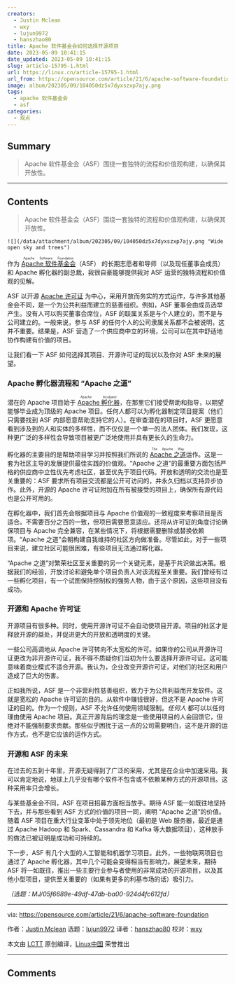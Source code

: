 ```yaml
---
creators:
  - Justin Mclean
  - wxy
  - lujun9972
  - hanszhao80
title: Apache 软件基金会如何选择开源项目
date: 2023-05-09 10:41:15
date_updated: 2023-05-09 10:41:15
slug: article-15795-1.html
url: https://linux.cn/article-15795-1.html
url_from: https://opensource.com/article/21/6/apache-software-foundation
image: album/202305/09/104050dz5x7dyxszxp7ajy.png
tags:
  - apache 软件基金会
  - asf
categories:
  - 观点
---
```


## Summary

> Apache 软件基金会（ASF）围绕一套独特的流程和价值观构建，以确保其开放性。

***

<!-- more -->

## Contents

> 
> Apache 软件基金会（ASF）围绕一套独特的流程和价值观构建，以确保其开放性。
> 
> 
> 

`![](/data/attachment/album/202305/09/104050dz5x7dyxszxp7ajy.png "Wide open sky and trees")`

作为 <ruby> <a href="https://www.apache.org/">  Apache 软件基金会 </a> <rt>  Apache Software Foundation </rt></ruby>（ASF） 的长期志愿者和导师（以及现任董事会成员）和 Apache 孵化器的副总裁，我很自豪能够提供我对 ASF 运营的独特流程和价值观的见解。

ASF 以开源 [Apache 许可证](https://www.apache.org/licenses/LICENSE-2.0) 为中心，采用开放而务实的方式运作，与许多其他基金会不同，是一个为公共利益而建立的慈善组织。例如，ASF 董事会由成员选举产生。没有人可以购买董事会席位，ASF 的联属关系是与个人建立的，而不是与公司建立的。一般来说，参与 ASF 的任何个人的公司隶属关系都不会被说明，这并不重要。结果是，ASF 营造了一个供应商中立的环境，公司可以在其中舒适地协作构建有价值的项目。

让我们看一下 ASF 如何选择其项目、开源许可证的现状以及你对 ASF 未来的展望。

### Apache 孵化器流程和 “Apache 之道”

潜在的 Apache 项目始于 <ruby> <a href="https://incubator.apache.org/">  Apache 孵化器 </a> <rt>  Apache Incubator </rt></ruby>，在那里它们接受帮助和指导，以期望能够毕业成为顶级的 Apache 项目。任何人都可以为孵化器制定项目提案（他们只需要找到 ASF 内部愿意帮助支持它的人）。在审查潜在的项目时，ASF 更愿意看到涉及到的人和实体的多样性，而不仅仅是一个单一的法人团体。我们发现，这种更广泛的多样性会导致项目被更广泛地使用并具有更长久的生命力。

孵化器的主要目的是帮助项目学习并按照我们所说的 <ruby> <a href="https://apache.org/theapacheway/">  Apache 之道 </a> <rt>  The Apache Way </rt></ruby> 运作。这是一套为社区主导的发展提供最佳实践的价值观。“Apache 之道”的最重要方面包括严格的供应商中立性优先考虑社区，甚至优先于项目代码。开放和透明的交流也是至关重要的：ASF 要求所有项目交流都是公开可访问的，并永久归档以支持异步协作。此外，开源的 Apache 许可证附加在所有被接受的项目上，确保所有源代码也是公开可用的。

在孵化器中，我们首先会根据项目与 Apache 价值观的一致程度来考察项目是否适合。不需要百分之百的一致，但项目需要愿意适应。还将从许可证的角度讨论确保项目与 Apache 完全兼容，在某些情况下，将根据需要删除或替换依赖项。“Apache 之道”会朝构建自我维持的社区方向做准备。尽管如此，对于一些项目来说，建立社区可能很困难，有些项目无法通过孵化器。

“Apache 之道”对繁荣社区至关重要的另一个关键元素，是基于共识做出决策。根据我们的经验，开放讨论和避免单个项目负责人对该流程至关重要。我们曾经有过一些孵化项目，有一个试图保持控制权的强势人物，由于这个原因，这些项目没有成功。

### 开源和 Apache 许可证

开源项目有很多种。同时，使用开源许可证不会自动使项目开源。项目的社区才是释放开源的益处，并促进更大的开放和透明度的关键。

一些公司高调地从 Apache 许可转向不太宽松的许可。如果你的公司从开源许可证更改为非开源许可证，我不得不质疑你们当初为什么要选择开源许可证。这可能意味着商业模式不适合开源。我认为，企业改变开源许可证，对他们的社区和用户造成了巨大的伤害。

正如我所说，ASF 是一个非营利性慈善组织，致力于为公共利益而开发软件。这就是宽松的 Apache 许可证的目的。从软件中赚钱很好，但这不是 Apache 许可证的目的。作为一个规则，ASF 不允许任何使用领域限制。*任何人* 都可以以任何理由使用 Apache 项目。真正开源背后的理念是一些使用项目的人会回馈它，但绝对不能强制要求贡献。那些似乎困扰于这一点的公司需要明白，这不是开源的运作方式，也不是它应该的运作方式。

### 开源和 ASF 的未来

在过去的五到十年里，开源无疑得到了广泛的采用，尤其是在企业中加速采用。我可以肯定地说，地球上几乎没有哪个软件不包含或不依赖某种方式的开源项目。这种采用率只会增长。

与某些基金会不同，ASF 在项目招募方面相当放手。期待 ASF 能一如既往地坚持下去，并与那些看到 ASF 方式的价值的项目一同，阐明 “Apache 之道”的价值。随着 ASF 项目在重大行业变革中处于领先地位（最初是 Web 服务器，最近是通过 Apache Hadoop 和 Spark、Cassandra 和 Kafka 等大数据项目），这种放手的做法已被证明是成功和可持续的。

下一步，ASF 有几个大型的人工智能和机器学习项目。此外，一些物联网项目也通过了 Apache 孵化器，其中几个可能会变得相当有影响力。展望未来，期待 ASF 将一如既往，推出一些主要行业参与者使用的非常成功的开源项目，以及其他小型项目，提供至关重要的（如果有更多的利基市场的话）吸引力。

*（选题：MJ/05f6689e-49df-47db-ba00-924d4fc612fd）*

---

via: <https://opensource.com/article/21/6/apache-software-foundation>

作者：[Justin Mclean](https://opensource.com/users/justin-mclean) 选题：[lujun9972](https://github.com/lujun9972) 译者：[hanszhao80](https://github.com/hanszhao80) 校对：[wxy](https://github.com/wxy)

本文由 [LCTT](https://github.com/LCTT/TranslateProject) 原创编译，[Linux中国](https://linux.cn/) 荣誉推出

***

## Comments
